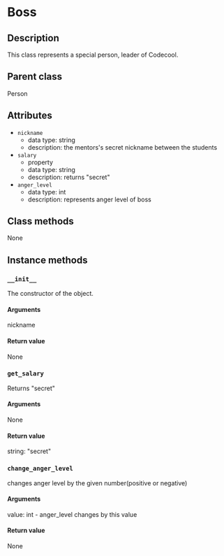 # Boss

## Description
This class represents a special person, leader of Codecool.

## Parent class
Person

## Attributes

* ```nickname```
  * data type: string
  * description: the mentors's secret nickname between the students
* ```salary```
    * property
    * data type: string
    * description: returns "secret"
* ```anger_level```
    * data type: int
    * description: represents anger level of boss


## Class methods
None


## Instance methods

### ```__init__```
The constructor of the object.

#### Arguments
nickname

#### Return value
None



### ```get_salary```
Returns "secret"

#### Arguments
None

#### Return value
string: "secret"


### ```change_anger_level```
changes anger level by the given number(positive or negative)

#### Arguments
value: int - anger_level changes by this value

#### Return value
None
